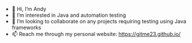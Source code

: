 - 👋 Hi, I’m Andy
- 👀 I’m interested in Java and automation testing 
- 💞️ I’m looking to collaborate on any projects requiring testing using Java frameworks
- 📫 Reach me through my personal website: https://gitme23.github.io/


<!---
GitMe23/GitMe23 is a ✨ special ✨ repository because its `README.md` (this file) appears on your GitHub profile.
You can click the Preview link to take a look at your changes.
--->
